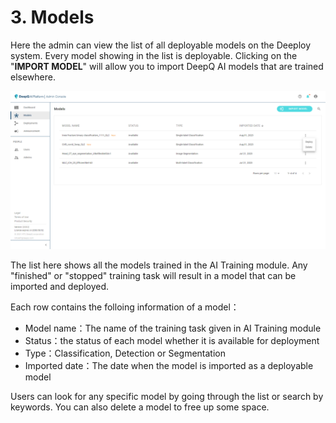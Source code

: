 # 3. Models

Here the admin can view the list of all deployable models on the Deeploy system. Every model showing in the list is deployable. Clicking on the "**IMPORT MODEL**" will allow you to import DeepQ AI models that are trained elsewhere.

![Model list of Deepploy system](.gitbook/assets/Deeploy-adm-3-0-1.png)



The list here shows all the models trained in the AI Training module. Any "finished" or "stopped" training task will result in a model that can be imported and deployed.

Each row contains the folloing information of a model：

* Model name：The name of the training task given in AI Training module
* Status：the status of each model whether it is available for deployment
* Type：Classification, Detection or Segmentation
* Imported date：The date when the model is imported as a deployable model

Users can look for any specific model by going through the list or search by keywords. You can also delete a model to free up some space.

